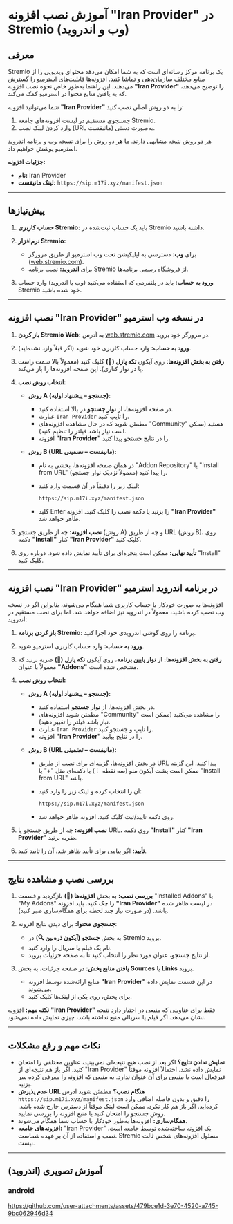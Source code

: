 
# آموزش نصب افزونه "Iran Provider" در Stremio (وب و اندروید)

## معرفی

Stremio یک برنامه مرکز رسانه‌ای است که به شما امکان می‌دهد محتوای ویدیویی را از منابع مختلف سازمان‌دهی و تماشا کنید. افزونه‌ها قابلیت‌های استرمیو را گسترش می‌دهند. این راهنما به‌طور خاص نحوه نصب افزونه **"Iran Provider"** را توضیح می‌دهد، که به یافتن منابع محتوا در استرمیو کمک می‌کند.

شما می‌توانید افزونه **"Iran Provider"** را به دو روش اصلی نصب کنید:

1. جستجوی مستقیم در لیست افزونه‌های جامعه Stremio.
2. وارد کردن لینک نصب (URL مانيفست) به‌صورت دستی.

هر دو روش نتیجه مشابهی دارند. ما هر دو روش را برای نسخه وب و برنامه اندروید استرمیو پوشش خواهیم داد.

**جزئیات افزونه:**

* **نام:** Iran Provider
* **لینک مانيفست:** `https://sip.m17i.xyz/manifest.json`

---

## پیش‌نیازها

1. **حساب کاربری Stremio:** باید یک حساب ثبت‌شده در Stremio داشته باشید.
2. **نرم‌افزار Stremio:**

    * برای **وب:** دسترسی به اپلیکیشن تحت وب استرمیو از طریق مرورگر ([web.stremio.com](https://web.stremio.com/)).
    * برای **اندروید:** نصب برنامه Stremio از فروشگاه رسمی برنامه‌ها.
3. **ورود به حساب:** باید در پلتفرمی که استفاده می‌کنید (وب یا اندروید) وارد حساب Stremio خود شده باشید.

---

## نصب افزونه "Iran Provider" در نسخه وب استرمیو

1. **باز کردن Stremio Web:** به آدرس [web.stremio.com](https://web.stremio.com/) در مرورگر خود بروید.
2. **ورود به حساب:** وارد حساب کاربری خود شوید (اگر قبلاً وارد نشده‌اید).
3. **رفتن به بخش افزونه‌ها:** روی آیکون **تکه پازل (🧩)** کلیک کنید (معمولاً بالا سمت راست یا در نوار کناری). این صفحه افزونه‌ها را باز می‌کند.
4. **انتخاب روش نصب:**

    * **روش A (جستجو – پیشنهاد اولیه):**

        * در صفحه افزونه‌ها، از **نوار جستجو** در بالا استفاده کنید.
        * عبارت `Iran Provider` را تایپ کنید.
        * مطمئن شوید که در حال مشاهده افزونه‌های "Community" هستید (ممکن است نیاز باشد فیلتر را تنظیم کنید).
        * افزونه **"Iran Provider"** را در نتایج جستجو پیدا کنید.
    * **روش B (URL مانيفست – تضمینی):**

        * در همان صفحه افزونه‌ها، بخشی به نام "Addon Repository" یا "Install from URL" را پیدا کنید (معمولاً نزدیک نوار جستجو).
        * لینک زیر را دقیقاً در آن قسمت وارد کنید:

          ```
          https://sip.m17i.xyz/manifest.json
          ```
        * کلید Enter را بزنید یا دکمه نصب را کلیک کنید. افزونه **"Iran Provider"** ظاهر خواهد شد.
5. **نصب افزونه:** چه از طریق جستجو (روش A) و چه از طریق URL (روش B)، روی دکمه **"Install"** کنار **"Iran Provider"** کلیک کنید.
6. **تأیید نهایی:** ممکن است پنجره‌ای برای تأیید نمایش داده شود. دوباره روی "Install" کلیک کنید.

---

## نصب افزونه "Iran Provider" در برنامه اندروید استرمیو

افزونه‌ها به صورت خودکار با حساب کاربری شما همگام می‌شوند، بنابراین اگر در نسخه وب نصب کرده باشید، معمولاً در اندروید نیز اضافه خواهد شد. اما برای نصب مستقیم در اندروید:

1. **باز کردن برنامه Stremio:** برنامه را روی گوشی اندرویدی خود اجرا کنید.
2. **ورود به حساب:** وارد حساب کاربری استرمیو شوید.
3. **رفتن به بخش افزونه‌ها:** از **نوار پایین برنامه**، روی آیکون **تکه پازل (🧩)** ضربه بزنید که معمولاً با عنوان **"Addons"** مشخص شده است.
4. **انتخاب روش نصب:**

    * **روش A (جستجو – پیشنهاد اولیه):**

        * در بخش افزونه‌ها، از **نوار جستجو** استفاده کنید.
        * مطمئن شوید افزونه‌های "Community" را مشاهده می‌کنید (ممکن است نیاز باشد فیلتر را تغییر دهید).
        * عبارت `Iran Provider` را تایپ و جستجو کنید.
        * افزونه **"Iran Provider"** را در نتایج بیابید.
    * **روش B (URL مانيفست – تضمینی):**

        * در بخش افزونه‌ها، گزینه‌ای برای نصب از طریق URL پیدا کنید. این گزینه ممکن است پشت آیکون منو (سه نقطه ⋮) یا دکمه‌ای مثل "+" یا "Install from URL" باشد.
        * آن را انتخاب کرده و لینک زیر را وارد کنید:

          ```
          https://sip.m17i.xyz/manifest.json
          ```
        * روی دکمه تایید/ثبت کلیک کنید. افزونه ظاهر خواهد شد.
5. **نصب افزونه:** چه از طریق جستجو یا URL، روی دکمه **"Install"** کنار **"Iran Provider"** ضربه بزنید.
6. **تأیید:** اگر پیامی برای تأیید ظاهر شد، آن را تایید کنید.

---

## بررسی نصب و مشاهده نتایج

1. **بررسی نصب:** به بخش **افزونه‌ها (🧩)** بازگردید و قسمت "Installed Addons" یا "My Addons" را چک کنید. باید افزونه **"Iran Provider"** در لیست ظاهر شده باشد. (در صورت نیاز چند لحظه برای همگام‌سازی صبر کنید).

2. **جستجوی محتوا:** برای دیدن نتایج افزونه:

    * به بخش **جستجو (آیکون ذره‌بین 🔍)** در Stremio بروید.
    * نام یک فیلم یا سریال را وارد کنید.
    * از نتایج جستجو، عنوان مورد نظر را انتخاب کنید تا به صفحه جزئیات بروید.

3. **یافتن منابع پخش:** در صفحه جزئیات، به بخش **Sources** یا **Links** بروید.

    * منابع ارائه‌شده توسط افزونه **"Iran Provider"** در این قسمت نمایش داده می‌شوند.
    * برای پخش، روی یکی از لینک‌ها کلیک کنید.

**نکته مهم:** افزونه **"Iran Provider"** فقط برای عناوینی که منبعی در اختیار دارد نتیجه نشان می‌دهد. اگر فیلم یا سریالی منبع نداشته باشد، چیزی نمایش داده نمی‌شود.

---

## نکات مهم و رفع مشکلات

* **نمایش ندادن نتایج؟** اگر بعد از نصب هیچ نتیجه‌ای نمی‌بینید، عناوین مختلفی را امتحان کنید. اگر باز هم نتیجه‌ای از "Iran Provider" نمایش داده نشد، احتمالاً افزونه موقتاً غیرفعال است یا منبعی برای آن عنوان ندارد. به منبعی که افزونه را معرفی کرده سر بزنید.
* **عدم پذیرش URL هنگام نصب؟** مطمئن شوید آدرس `https://sip.m17i.xyz/manifest.json` را دقیق و بدون فاصله اضافی وارد کرده‌اید. اگر باز هم کار نکرد، ممکن است لینک موقتاً از دسترس خارج شده باشد. روش جستجو را امتحان کنید یا منبع افزونه را بررسی نمایید.
* **همگام‌سازی:** افزونه‌ها به‌طور خودکار با حساب شما همگام می‌شوند.
* **افزونه‌های جامعه:** "Iran Provider" یک افزونه ساخته‌شده توسط جامعه است. نصب و استفاده از آن بر عهده شماست. Stremio مسئول افزونه‌های شخص ثالث نیست.

---

## آموزش تصویری (اندروید)

### android


https://github.com/user-attachments/assets/479bce1d-3e70-4520-a745-9bc062946d34

